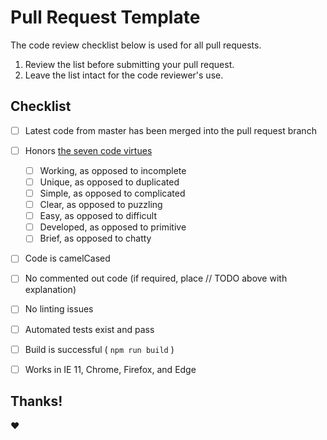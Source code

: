 # Pull Request Template

The code review checklist below is used for all pull requests.

 1. Review the list before submitting your pull request.
 2. Leave the list intact for the code reviewer's use.

## Checklist

- [ ] Latest code from master has been merged into the pull request branch
- [ ] Honors [the seven code virtues](https://pragprog.com/magazines/2011-08/how-virtuous-is-your-code)

  - [ ] Working, as opposed to incomplete
  - [ ] Unique, as opposed to duplicated
  - [ ] Simple, as opposed to complicated
  - [ ] Clear, as opposed to puzzling
  - [ ] Easy, as opposed to difficult
  - [ ] Developed, as opposed to primitive
  - [ ] Brief, as opposed to chatty

- [ ] Code is camelCased
- [ ] No commented out code (if required, place // TODO above with explanation)
- [ ] No linting issues
- [ ] Automated tests exist and pass
- [ ] Build is successful ( `npm run build` )
- [ ] Works in IE 11, Chrome, Firefox, and Edge

## Thanks!

:heart:
